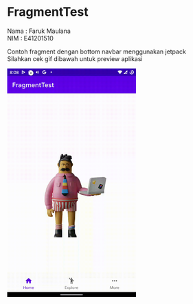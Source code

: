 # FragmentTest
Nama : Faruk Maulana  
NIM : E41201510


Contoh fragment dengan bottom navbar menggunakan jetpack  
Silahkan cek gif dibawah untuk preview aplikasi  

<img src="/file.gif" width="300" />
